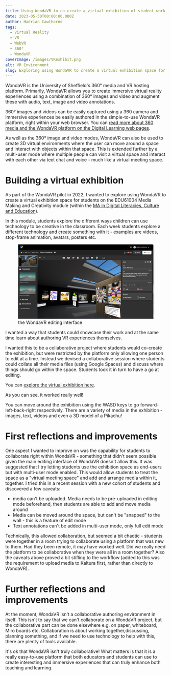 ```yaml
---
title: Using WondaVR to co-create a virtual exhibition of student work
date: 2023-05-30T00:00:00.000Z
author: Hadrian Cawthorne
tags:
  - Virtual Reality
  - VR
  - WebVR
  - 360°
  - WondaVR
coverImage: /images/VRexhibit.png
alt: VR Environment
slug: Exploring using WondaVR to create a virtual exhibition space for students on the EDU61004 Media Making and Creativity module. 
---
```


WondaVR is the University of Sheffield's 360° media and VR hosting platform. Primarily, WondaVR allows you to create immersive virtual reality experiences using a combination of 360° images and video and augment these with audio, text, image and video annotations. 

360° images and videos can be easily captured using a 360 camera and immersive experiences be easily authored in the simple-to-use WondaVR platform, right within your web browser. You can [read more about 360 media and the WondaVR platform on the Digital Learning web pages](https://students.sheffield.ac.uk/digital-learning/360). 

As well as the 360° image and video modes, WondaVR can also be used to create 3D virtual environments where the user can move around a space and interact with objects within that space. This is extended further by a multi-user mode where multiple people can visit a virtual space and interact with each other via text chat and voice - much like a virtual meeting space. 

# Building a virtual exhibition
As part of the WondaVR pilot in 2022, I wanted to explore using WondaVR to create a virtual exhibition space for students on the EDU61004 Media Making and Creativity module (within the [MA in Digital Literacies, Culture and Education](https://www.sheffield.ac.uk/postgraduate/taught/courses/2023/digital-literacies-culture-and-education-ma)).

In this module, students explore the different ways children can use technology to be creative in the classroom. Each week students explore a different technology and create something with it - examples are videos, stop-frame animation, avatars, posters etc.

<figure><img src="/images/wvredit.png" at="The WondaVR editing interface" /><figcaption>the WondaVR editing interface</figcaption></figure>

I wanted a way that students could showcase their work and at the same time learn about authoring VR experiences themselves. 

I wanted this to be a collaborative project where students would co-create the exhibition, but were restricted by the platform only allowing one person to edit at a time.  Instead we devised a collaborative session where students could collate all their media files (using Google Spaces) and discuss where things should go within the space. Students took it in turn to have a go at editing. 

You can [explore the virtual exhibition here](https://wvr.li/5jm370).

As you can see, it worked really well! 

You can move around the exhibition using the WASD keys to go forward-left-back-right respectively. There are a variety of media in the exhibition - images, text, videos and even a 3D model of a Pikachu!

# First reflections and improvements
One aspect I wanted to improve on was the capability for students to collaborate right within WondaVR - something that didn't seem possible given the main editing interface of WondaVR doesn't allow this. It was suggested that I try letting students use the exhibition space as end-users but with multi-user mode enabled. This would allow students to treat the space as a "virtual meeting space" and add and arrange media within it, together.  I tried this in a recent session with a new cohort of students and discovered a few caveats:

- media can't be uploaded. Media needs to be pre-uploaded in editing mode beforehand, then students are able to add and move media around
- Media can be moved around the space, but can't be "snapped" to the wall - this is a feature of edit mode 
- Text annotations can't be added in multi-user mode, only full edit mode

Technically, this allowed collaboration, but seemed a bit chaotic - students were together in a room trying to collaborate using a platform that was new to them. Had they been remote, it may have worked well. Did we really need the platform to be collaborative when they were all in a room together? Also the caveats above proved a bit stifling to the workflow (added to this was the requirement to upload media to Kaltura first, rather than directly to WondaVR).

# Further reflections and improvements
At the moment, WondaVR isn't a collaborative authoring environment in itself. This isn't to say that we can't collaborate on a WondaVR project, but the collaborative part can be done elsewhere e.g. on paper, whiteboard, Miro boards etc. Collaboration is about working together,discussing, planning something, and if we need to use technology to help with this, there are plenty of tools available. 

It's ok that WondaVR isn't truly collaborative! What matters is that it is a really easy-to-use platform that both educators and students can use to create interesting and immersive experiences that can truly enhance both teaching and learning. 


